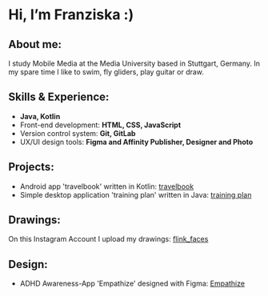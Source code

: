# Hi, I’m Franziska :) 

## About me: 
I study Mobile Media at the Media University based in Stuttgart, Germany. In my spare time I like to swim, fly gliders, play guitar or draw. 


## Skills & Experience: 
- **Java, Kotlin**
- Front-end development: **HTML, CSS, JavaScript**
- Version control system: **Git, GitLab**
- UX/UI design tools: **Figma and Affinity Publisher, Designer and Photo**

## Projects: 
- Android app 'travelbook' written in Kotlin: [travelbook](https://github.com/FLink30/travelbook)
- Simple desktop application 'training plan' written in Java: [training plan](https://github.com/FLink30/trainingplan)

## Drawings: 
On this Instagram Account I upload my drawings: [flink_faces](https://www.instagram.com/flink_faces/?hl=de)

## Design: 
- ADHD Awareness-App 'Empathize' designed with Figma: [Empathize](https://www.figma.com/proto/HyGQKmn688sw8WYRsn1gXo/Empathize?page-id=0%3A1&type=design&node-id=0-1&viewport=-1078%2C22%2C0.06&t=uUq2jrVMKeBbVkuv-1&scaling=scale-down&starting-point-node-id=19%3A50&show-proto-sidebar=1&mode=design)
